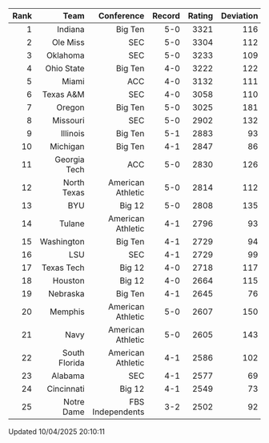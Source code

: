 | Rank  | Team                 | Conference           | Record   | Rating | Deviation |
| ---:  | ---:                 | ---:                 | ---:     | ---:   | ---:      |
| 1     | Indiana              | Big Ten              | 5-0      | 3321   | 116       |
| 2     | Ole Miss             | SEC                  | 5-0      | 3304   | 112       |
| 3     | Oklahoma             | SEC                  | 5-0      | 3233   | 109       |
| 4     | Ohio State           | Big Ten              | 4-0      | 3222   | 122       |
| 5     | Miami                | ACC                  | 4-0      | 3132   | 111       |
| 6     | Texas A&M            | SEC                  | 4-0      | 3058   | 110       |
| 7     | Oregon               | Big Ten              | 5-0      | 3025   | 181       |
| 8     | Missouri             | SEC                  | 5-0      | 2902   | 132       |
| 9     | Illinois             | Big Ten              | 5-1      | 2883   | 93        |
| 10    | Michigan             | Big Ten              | 4-1      | 2847   | 86        |
| 11    | Georgia Tech         | ACC                  | 5-0      | 2830   | 126       |
| 12    | North Texas          | American Athletic    | 5-0      | 2814   | 112       |
| 13    | BYU                  | Big 12               | 5-0      | 2808   | 135       |
| 14    | Tulane               | American Athletic    | 4-1      | 2796   | 93        |
| 15    | Washington           | Big Ten              | 4-1      | 2729   | 94        |
| 16    | LSU                  | SEC                  | 4-1      | 2729   | 99        |
| 17    | Texas Tech           | Big 12               | 4-0      | 2718   | 117       |
| 18    | Houston              | Big 12               | 4-0      | 2664   | 115       |
| 19    | Nebraska             | Big Ten              | 4-1      | 2645   | 76        |
| 20    | Memphis              | American Athletic    | 5-0      | 2607   | 150       |
| 21    | Navy                 | American Athletic    | 5-0      | 2605   | 143       |
| 22    | South Florida        | American Athletic    | 4-1      | 2586   | 102       |
| 23    | Alabama              | SEC                  | 4-1      | 2577   | 69        |
| 24    | Cincinnati           | Big 12               | 4-1      | 2549   | 73        |
| 25    | Notre Dame           | FBS Independents     | 3-2      | 2502   | 92        |

Updated 10/04/2025 20:10:11
